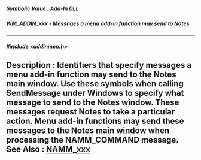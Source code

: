 ##### Symbolic Value : Add-In DLL
##### WM_ADDIN_xxx - Messages a menu add-In function may send to Notes
---
##### #include <addinmen.h>
**Description :**
Identifiers that specify messages a menu add-in function may send to the Notes 
main window. Use these symbols when calling SendMessage under Windows to 
specify what message to send to the Notes window. These messages request Notes 
to take a particular action. Menu add-in functions may send these messages to 
the Notes main window when processing the NAMM_COMMAND message.
**See Also :**
[NAMM_xxx](D:/md_files/NAMM_xxx.md)
---
